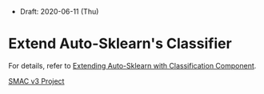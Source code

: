 * Draft: 2020-06-11 (Thu)
# Extend Auto-Sklearn's Classifier

For details, refer to [Extending Auto-Sklearn with Classification Component](https://automl.github.io/auto-sklearn/master/examples/example_extending_classification.html#sphx-glr-examples-example-extending-classification-py).

[SMAC v3 Project](https://github.com/automl/SMAC3)
